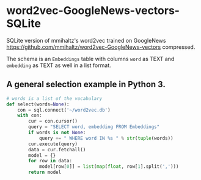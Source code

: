 # word2vec-GoogleNews-vectors-SQLite
SQLite version of mmihaltz's word2vec trained on GoogleNews https://github.com/mmihaltz/word2vec-GoogleNews-vectors
compressed.

The schema is an `Embeddings` table with columns `word` as TEXT and `embedding` as TEXT as well in a list format.

A general selection example in Python 3.
----------------------------
``` Python
# words is a list of the vocabulary
def select(words=None):
    con = sql.connect('~/word2vec.db')
    with con:
        cur = con.cursor()
        query = "SELECT word, embedding FROM Embeddings"
        if words is not None:
            query += " WHERE word IN %s " % str(tuple(words))
        cur.execute(query)
        data = cur.fetchall()
        model = {}
        for row in data:
            model[row[0]] = list(map(float, row[1].split(',')))
        return model
```
